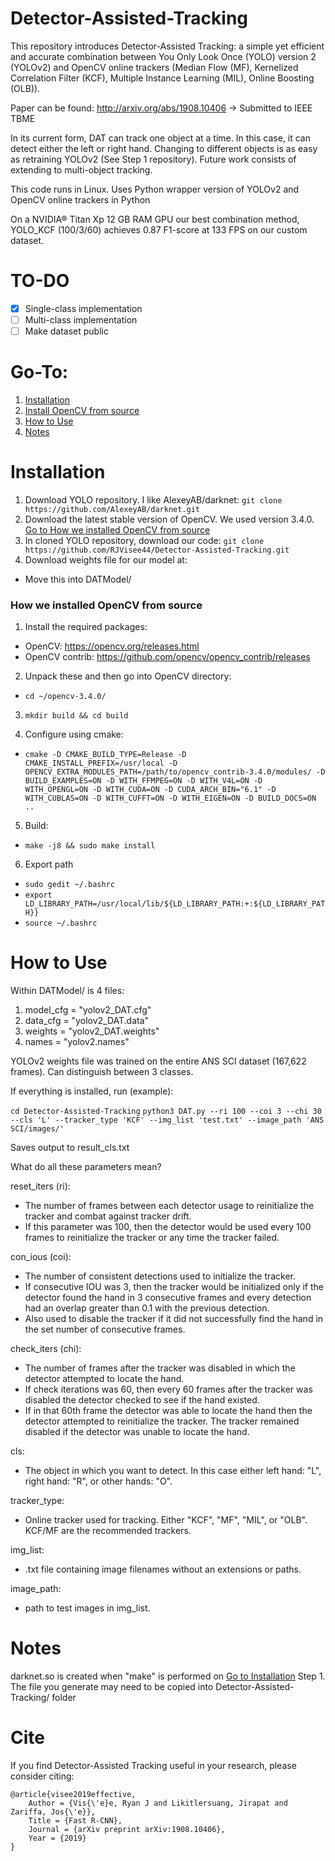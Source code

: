 # Detector-Assisted-Tracking

This repository introduces Detector-Assisted Tracking: a simple yet efficient and accurate combination between You Only Look Once (YOLO) version 2 (YOLOv2) and OpenCV online trackers (Median Flow (MF), Kernelized Correlation Filter (KCF), Multiple Instance Learning (MIL), Online Boosting (OLB)).

Paper can be found: http://arxiv.org/abs/1908.10406
 -> Submitted to IEEE TBME
 
 In its current form, DAT can track one object at a time. In this case, it can detect either the left or right hand. Changing to different objects is as easy as retraining YOLOv2 (See Step 1 repository). Future work consists of extending to multi-object tracking. 
 
 This code runs in Linux. Uses Python wrapper version of YOLOv2 and OpenCV online trackers in Python
 
 On a NVIDIA® Titan Xp 12 GB RAM GPU our best combination method, YOLO_KCF (100/3/60) achieves 0.87 F1-score at 133 FPS on our custom dataset. 
 
# TO-DO
- [x] Single-class implementation
- [ ] Multi-class implementation
- [ ] Make dataset public

# Go-To:
1. [Installation](#installation)
2. [Install OpenCV from source](#how-we-installed-opencv-from-source)
3. [How to Use](#how-to-use)
4. [Notes](#notes)

# Installation

1. Download YOLO repository. I like AlexeyAB/darknet: `git clone https://github.com/AlexeyAB/darknet.git`
2. Download the latest stable version of OpenCV. We used version 3.4.0. [Go to How we installed OpenCV from source](#how-we-installed-opencv-from-source)
3. In cloned YOLO repository, download our code: `git clone https://github.com/RJVisee44/Detector-Assisted-Tracking.git`
4. Download weights file for our model at: 
- Move this into DATModel/

### How we installed OpenCV from source
1. Install the required packages:
- OpenCV: https://opencv.org/releases.html
- OpenCV contrib: https://github.com/opencv/opencv_contrib/releases
     
2. Unpack these and then go into OpenCV directory:
- `cd ~/opencv-3.4.0/`
     
3. `mkdir build && cd build`
  
4. Configure using cmake:
- `cmake -D CMAKE_BUILD_TYPE=Release -D CMAKE_INSTALL_PREFIX=/usr/local -D OPENCV_EXTRA_MODULES_PATH=/path/to/opencv_contrib-3.4.0/modules/ -D BUILD_EXAMPLES=ON -D WITH_FFMPEG=ON -D WITH_V4L=ON -D WITH_OPENGL=ON -D WITH_CUDA=ON -D CUDA_ARCH_BIN="6.1" -D WITH_CUBLAS=ON -D WITH_CUFFT=ON -D WITH_EIGEN=ON -D BUILD_DOCS=ON ..`
  
5. Build: 
- `make -j8 && sudo make install`

6. Export path
- `sudo gedit ~/.bashrc`
- `export LD_LIBRARY_PATH=/usr/local/lib/${LD_LIBRARY_PATH:+:${LD_LIBRARY_PATH}}`
- `source ~/.bashrc`

# How to Use
Within DATModel/ is 4 files:
1. model_cfg = "yolov2_DAT.cfg"
2. data_cfg = "yolov2_DAT.data"
3. weights = "yolov2_DAT.weights"
4. names = "yolov2.names"

YOLOv2 weights file was trained on the entire ANS SCI dataset (167,622 frames). Can distinguish between 3 classes. 

If everything is installed, run (example):

`cd Detector-Assisted-Tracking`
`python3 DAT.py --ri 100 --coi 3 --chi 30 --cls 'L' --tracker_type 'KCF' --img_list 'test.txt' --image_path 'ANS SCI/images/'`

Saves output to result_cls.txt

What do all these parameters mean? 

reset_iters (ri):
- The number of frames between each detector usage to reinitialize the tracker and combat against tracker drift. 
- If this parameter was 100, then the detector would be used every 100 frames to reinitialize the tracker or any time the tracker failed.

con_ious (coi):
- The number of consistent detections used to initialize the tracker. 
- If consecutive IOU was 3, then the tracker would be initialized only if the detector found the hand in 3 consecutive frames and every detection had an overlap greater than 0.1 with the previous detection. 
- Also used to disable the tracker if it did not successfully find the hand in the set number of consecutive frames. 

check_iters (chi):
- The number of frames after the tracker was disabled in which the detector attempted to locate the hand. 
- If check iterations was 60, then every 60 frames after the tracker was disabled the detector checked to see if the hand existed. 
- If in that 60th frame the detector was able to locate the hand then the detector attempted to reinitialize the tracker. The tracker remained disabled if the detector was unable to locate the hand. 

cls:
- The object in which you want to detect. In this case either left hand: "L", right hand: "R", or other hands: "O".

tracker_type:
- Online tracker used for tracking. Either "KCF", "MF", "MIL", or "OLB". KCF/MF are the recommended trackers. 

img_list:
- .txt file containing image filenames without an extensions or paths. 

image_path:
- path to test images in img_list. 


# Notes
darknet.so is created when "make" is performed on [Go to Installation](#installation) Step 1. The file you generate may need to be copied into Detector-Assisted-Tracking/ folder

# Cite
If you find Detector-Assisted Tracking useful in your research, please consider citing: 

    @article{visee2019effective,
        Author = {Vis{\'e}e, Ryan J and Likitlersuang, Jirapat and Zariffa, Jos{\'e}},
        Title = {Fast R-CNN},
        Journal = {arXiv preprint arXiv:1908.10406},
        Year = {2019}
    }
